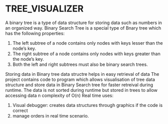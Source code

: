 # TREE_VISUALIZER

A binary tree is a type of data structure for storing data such as numbers in an organized way.
Binary Search Tree is a special type of Bnary tree which has the following properties:  
1) The left subtree of a node contains only nodes with keys lesser than the node’s key.
2) The right subtree of a node contains only nodes with keys greater than the node’s key.
3) Both the left and right subtrees must also be binary search trees.

Storing data in Binary tree data structre helps in easy retrieval of data
The project contains code to program which allows visualisation of tree data structure and store data in Binary Search tree for  faster retreival during runtime. The data is not sorted during runtime but stored in trees to allow accessing data n complexity of O(n) 
Real time uses:
1) Visual debugger: creates data structures through graphics if the code is correct
2) manage orders in real time scenario.
